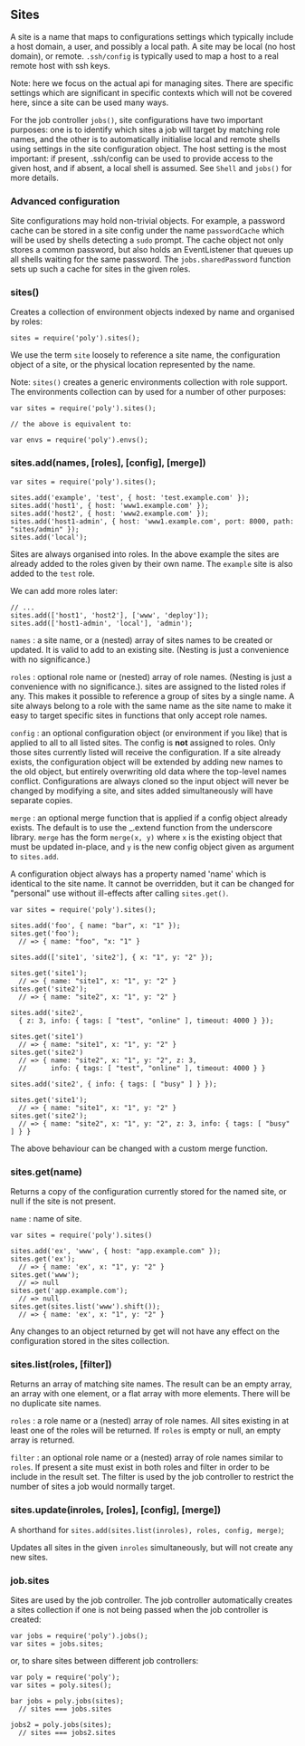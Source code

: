 ## Sites

A site is a name that maps to configurations settings which typically include
a host domain, a user, and possibly a local path. A site may be local (no host
domain), or remote. `.ssh/config` is typically used to map a host to a real
remote host with ssh keys.

Note: here we focus on the actual api for managing sites. There are specific
settings which are significant in specific contexts which will not be covered
here, since a site can be used many ways.

For the job controller `jobs()`, site configurations have two important
purposes: one is to identify which sites a job will target by matching role
names, and the other is to automatically initialise local and remote shells
using settings in the site configuration object. The host setting is the most
important: if present, .ssh/config can be used to provide access to the given
host, and if absent, a local shell is assumed. See `Shell` and `jobs()` for
more details.

### Advanced configuration

Site configurations may hold non-trivial objects. For example, a password
cache can be stored in a site config under the name `passwordCache` which will
be used by shells detecting a `sudo` prompt. The cache object not only stores
a common password, but also holds an EventListener that queues up all shells
waiting for the same password. The `jobs.sharedPassword` function sets up such
a cache for sites in the given roles.

### sites()

Creates a collection of environment objects indexed by name and organised
by roles:

    sites = require('poly').sites();

We use the term `site` loosely to reference a site name, the configuration
object of a site, or the physical location represented by the name.

Note: `sites()` creates a generic environments collection with role support.
The environments collection can by used for a number of other purposes:

    var sites = require('poly').sites();

    // the above is equivalent to:

    var envs = require('poly').envs();

### sites.add(names, [roles], [config], [merge])


    var sites = require('poly').sites();

    sites.add('example', 'test', { host: 'test.example.com' });
    sites.add('host1', { host: 'www1.example.com' });
    sites.add('host2', { host: 'www2.example.com' });
    sites.add('host1-admin', { host: 'www1.example.com', port: 8000, path: "sites/admin" });
    sites.add('local');

Sites are always organised into roles. In the above example the sites are
already added to the roles given by their own name. The `example` site is also
added to the `test` role.

We can add more roles later:

    // ...
    sites.add(['host1', 'host2'], ['www', 'deploy']);
    sites.add(['host1-admin', 'local'], 'admin');

`names` : a site name, or a (nested) array of sites names to be created or updated.
It is valid to add to an existing site. (Nesting is just a convenience with no significance.)

`roles` : optional role name or (nested) array of role names. (Nesting is  just a convenience
with no significance.). sites are assigned to the listed roles if any. This makes it possible
to reference a group of sites by a single name. A site always belong to a role with the same
name as the site name to make it easy to target specific sites in functions that only
accept role names.

`config` : an optional configuration object (or environment if you like) that
is applied to all to all listed sites. The config is **not** assigned to
roles. Only those sites currently listed will receive the configuration. If a
site already exists, the configuration object will be extended by adding new
names to the old object, but entirely overwriting old data where the top-level
names conflict. Configurations are always cloned so the input object will
never be changed by modifying a site, and sites added simultaneously will have
separate copies.

`merge` : an optional merge function that is applied if a config object already exists.
The default is to use the _.extend function from the underscore library. `merge` has the form
`merge(x, y)` where `x` is the existing object that must be updated in-place, and `y` is
the new config object given as argument to `sites.add`.

A configuration object always has a property named 'name' which is identical to
the site name. It cannot be overridden, but it can be changed for "personal" use
without ill-effects after calling `sites.get()`.


    var sites = require('poly').sites();

    sites.add('foo', { name: "bar", x: "1" });
    sites.get('foo');
      // => { name: "foo", "x: "1" }

    sites.add(['site1', 'site2'], { x: "1", y: "2" });
    
    sites.get('site1');
      // => { name: "site1", x: "1", y: "2" }
    sites.get('site2');
      // => { name: "site2", x: "1", y: "2" }

    sites.add('site2',
      { z: 3, info: { tags: [ "test", "online" ], timeout: 4000 } });
    
    sites.get('site1')
      // => { name: "site1", x: "1", y: "2" }
    sites.get('site2')
      // => { name: "site2", x: "1", y: "2", z: 3,
      //      info: { tags: [ "test", "online" ], timeout: 4000 } }
  
    sites.add('site2', { info: { tags: [ "busy" ] } });
    
    sites.get('site1');
      // => { name: "site1", x: "1", y: "2" }
    sites.get('site2');
      // => { name: "site2", x: "1", y: "2", z: 3, info: { tags: [ "busy" ] } }

The above behaviour can be changed with a custom merge function.

### sites.get(name)

Returns a copy of the configuration currently stored for the named site, or null if
the site is not present.

`name` : name of site.

    var sites = require('poly').sites()
    
    sites.add('ex', 'www', { host: "app.example.com" });
    sites.get('ex');
      // => { name: 'ex', x: "1", y: "2" }
    sites.get('www');
      // => null
    sites.get('app.example.com');
      // => null
    sites.get(sites.list('www').shift());
      // => { name: 'ex', x: "1", y: "2" }

Any changes to an object returned by get will not have any effect on the configuration stored
in the sites collection.

### sites.list(roles, [filter])

Returns an array of matching site names. The result can be an empty array, an array
with one element, or a flat array with more elements. There will be no duplicate
site names.

`roles` : a role name or a (nested) array of role names. All sites existing in at least
one of the roles will be returned. If `roles` is empty or null, an empty array is
returned.

`filter` : an optional role name or a (nested) array of role names similar to
`roles`. If present a site must exist in both roles and filter in order to be
include in the result set. The filter is used by the job controller to
restrict the number of sites a job would normally target.

### sites.update(inroles, [roles], [config], [merge])

A shorthand for `sites.add(sites.list(inroles), roles, config, merge)`;

Updates all sites in the given `inroles` simultaneously, but will
not create any new sites.

### job.sites

Sites are used by the job controller. The job controller automatically
creates a sites collection if one is not being passed when the job controller
is created:

    var jobs = require('poly').jobs();
    var sites = jobs.sites;

or, to share sites between different job controllers:

    var poly = require('poly');
    var sites = poly.sites();
    
    bar jobs = poly.jobs(sites);
      // sites === jobs.sites
      
    jobs2 = poly.jobs(sites);
      // sites === jobs2.sites
